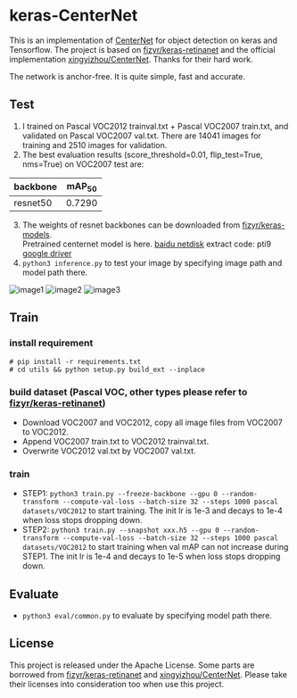 # keras-CenterNet
This is an implementation of [CenterNet](https://arxiv.org/abs/1904.07850) for object detection on keras and Tensorflow. The project is based on [fizyr/keras-retinanet](https://github.com/fizyr/keras-retinanet)
and the official implementation [xingyizhou/CenterNet](https://github.com/xingyizhou/CenterNet). 
Thanks for their hard work. 

The network is anchor-free. It is quite simple, fast and accurate. 

## Test
1. I trained on Pascal VOC2012 trainval.txt + Pascal VOC2007 train.txt, and validated on Pascal VOC2007 val.txt. There are 14041 images for training and 2510 images for validation.
2. The best evaluation results (score_threshold=0.01, flip_test=True, nms=True) on VOC2007 test are: 

| backbone | mAP<sub>50</sub> |
| ---- | ---- |
| resnet50 | 0.7290 | 

3. The weights of resnet backbones can be downloaded from [fizyr/keras-models](https://github.com/fizyr/keras-models/releases).  
Pretrained centernet model is here. [baidu netdisk](https://pan.baidu.com/s/1nZz7PBIwshep5xXm-HrNCQ) extract code: pti9 [google driver](https://drive.google.com/open?id=150A04vG3AT8TC02_gBnR1oHMMJh6VFbv)
4. `python3 inference.py` to test your image by specifying image path and model path there. 

![image1](test/000002.jpg) 
![image2](test/000006.jpg)
![image3](test/000010.jpg)


## Train
### install requirement
```
# pip install -r requirements.txt
# cd utils && python setup.py build_ext --inplace
```

### build dataset (Pascal VOC, other types please refer to [fizyr/keras-retinanet](https://github.com/fizyr/keras-retinanet))
* Download VOC2007 and VOC2012, copy all image files from VOC2007 to VOC2012.
* Append VOC2007 train.txt to VOC2012 trainval.txt.
* Overwrite VOC2012 val.txt by VOC2007 val.txt.
### train
* STEP1: `python3 train.py --freeze-backbone --gpu 0 --random-transform --compute-val-loss --batch-size 32 --steps 1000 pascal datasets/VOC2012` to start training. The init lr is 1e-3 and decays to 1e-4 when loss stops dropping down.
* STEP2: `python3 train.py --snapshot xxx.h5 --gpu 0 --random-transform --compute-val-loss --batch-size 32 --steps 1000 pascal datasets/VOC2012` to start training when val mAP can not increase during STEP1. The init lr is 1e-4 and decays to 1e-5 when loss stops dropping down.
## Evaluate
* `python3 eval/common.py` to evaluate by specifying model path there.

## License
This project is released under the Apache License. Some parts are borrowed from [fizyr/keras-retinanet](https://github.com/fizyr/keras-retinanet)
and [xingyizhou/CenterNet](https://github.com/xingyizhou/CenterNet). Please take their licenses into consideration too when use this project.
